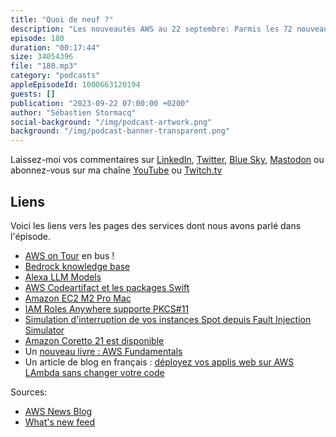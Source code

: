 ```yaml
---
title: "Quoi de neuf ?"
description: "Les nouveautés AWS au 22 septembre: Parmis les 72 nouveautés de ces deux dernières semaines, j'en ai retenu pour vous 7 plus un livre et un article de blog. Dans cet épisode on parle de Bedrock, des ses agents et de ses bases de connaissance vectorielles. On parle de Java et de chaos - il n'y a aucun rapport entre ces deux news - IAM Roles Anywhere support maintenant PKCS#11, c'est quoi ca ? Et puis j'ai repéré cette semaine un nouveau livre sur AWS qui semble intéressant et un article de blog en français qui explique comment déployer des web apps sur AWS Lambda, sans changer votre code."
episode: 180
duration: "00:17:44"
size: 34054396
file: "180.mp3"
category: "podcasts"
appleEpisodeId: 1000663120194
guests: []
publication: "2023-09-22 07:00:00 +0200"
author: "Sébastien Stormacq"
social-background: "/img/podcast-artwork.png"
background: "/img/podcast-banner-transparent.png"
---
```


Laissez-moi vos commentaires sur [LinkedIn](https://www.linkedin.com/in/sebastienstormacq/), [Twitter](https://twitter.com/sebsto), [Blue Sky](https://bsky.app/profile/sebsto.bsky.social), [Mastodon](https://awscommunity.social/@sebsto) ou abonnez-vous sur ma chaîne [YouTube](https://www.youtube.com/sebsto) ou [Twitch.tv](https://www.twitch.tv/sebAWS)

## Liens

Voici les liens vers les pages des services dont nous avons parlé dans l'épisode.

- [AWS on Tour](https://awsontour.splashthat.com/) en bus !
- [Bedrock knowledge base](https://aws.amazon.com/blogs/aws/preview-connect-foundation-models-to-your-company-data-sources-with-agents-for-amazon-bedrock/)
- [Alexa LLM Models](https://developer.amazon.com/en-US/blogs/alexa/alexa-skills-kit/2023/09/alexa-llm-fall-devices-services-sep-2023)
- [AWS Codeartifact et les packages Swift](https://aws.amazon.com/blogs/aws/new-add-your-swift-packages-to-aws-codeartifact/)
- [Amazon EC2 M2 Pro Mac](https://aws.amazon.com/blogs/aws/new-amazon-ec2-m2-pro-mac-instances-built-on-apple-silicon-m2-pro-mac-mini-computers/)
- [IAM Roles Anywhere supporte PKCS#11](https://aws.amazon.com/about-aws/whats-new/2023/09/iam-roles-anywhere-credential-helper-pkcs-11-modules/)
- [Simulation d'interruption de vos instances Spot depuis Fault Injection Simulator](https://aws.amazon.com/about-aws/whats-new/2023/09/simulate-interruptions-spot-fleet-amazon-ec2-console/)
- [Amazon Coretto 21 est disponible](https://aws.amazon.com/about-aws/whats-new/2023/09/amazon-corretto-21-generally-available/)
- Un [nouveau livre : AWS Fundamentals](https://awsfundamentals.com/)
- Un article de blog en français : [déployez vos applis web sur AWS LAmbda sans changer votre code](https://aws.amazon.com/fr/blogs/france/deployez-vos-applications-web-sur-des-fonctions-serverless/)

Sources: 

- [AWS News Blog](https://aws.amazon.com/blogs/aws/)
- [What's new feed](https://aws.amazon.com/about-aws/whats-new/2023/)
